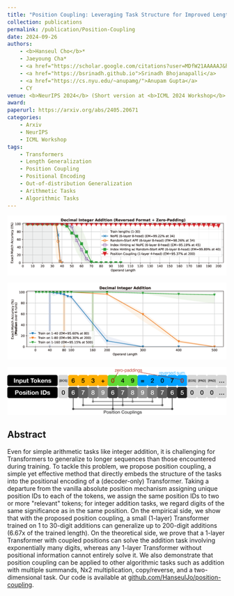 ```yaml
---
title: "Position Coupling: Leveraging Task Structure for Improved Length Generalization of Transformers"
collection: publications
permalink: /publication/Position-Coupling
date: 2024-09-26
authors:
    - <b>Hanseul Cho</b>*
    - Jaeyoung Cha*
    - <a href="https://scholar.google.com/citations?user=MDfW21AAAAAJ&hl=en">Pranjal Awasthi</a>
    - <a href="https://bsrinadh.github.io">Srinadh Bhojanapalli</a>
    - <a href="https://cs.nyu.edu/~anupamg/">Anupam Gupta</a>
    - CY
venue: <b>NeurIPS 2024</b> (Short version at <b>ICML 2024 Workshop</b> on Long-Context Foundation Models (LCFM))
award: 
paperurl: https://arxiv.org/abs/2405.20671
categories: 
    - Arxiv
    - NeurIPS
    - ICML Workshop
tags:
    - Transformers
    - Length Generalization
    - Position Coupling
    - Positional Encoding
    - Out-of-distribution Generalization
    - Arithmetic Tasks
    - Algorithmic Tasks
---
```



![Position_Coupling1](../assets/img/position-coupling/Addition_EM_Method_Comparison.png)
  
![Position_Coupling2](../assets/img/position-coupling/Addition_EM_median_Large.png)
  
![Position_Coupling3](../assets/img/position-coupling/PositionCouplingForAddition.png)

## Abstract

Even for simple arithmetic tasks like integer addition, it is challenging for Transformers to generalize to longer sequences than those encountered during training. To tackle this problem, we propose position coupling, a simple yet effective method that directly embeds the structure of the tasks into the positional encoding of a (decoder-only) Transformer. Taking a departure from the vanilla absolute position mechanism assigning unique position IDs to each of the tokens, we assign the same position IDs to two or more "relevant" tokens; for integer addition tasks, we regard digits of the same significance as in the same position. On the empirical side, we show that with the proposed position coupling, a small (1-layer) Transformer trained on 1 to 30-digit additions can generalize up to 200-digit additions (6.67x of the trained length). On the theoretical side, we prove that a 1-layer Transformer with coupled positions can solve the addition task involving exponentially many digits, whereas any 1-layer Transformer without positional information cannot entirely solve it. We also demonstrate that position coupling can be applied to other algorithmic tasks such as addition with multiple summands, Nx2 multiplication, copy/reverse, and a two-dimensional task. Our code is available at [github.com/HanseulJo/position-coupling](https://github.com/HanseulJo/position-coupling).
